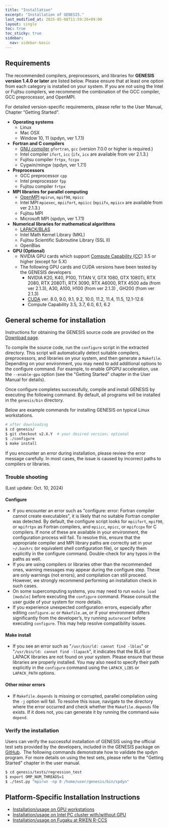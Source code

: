 ```yaml
---
title: "Installation"
excerpt: "Installation of GENESIS."
last_modified_at: 2025-05-08T11:59:26+09:00
layout: single
toc: true
toc_sticky: true
sidebar:
  nav: sidebar-basic
---
```


## Requirements

The recommended compilers, preprocessors, and libraries for **GENESIS version
1.4.0 or later** are listed below. Please ensure that at least one option from
each category is installed on your system. If you are not using the Intel or
Fujitsu compilers, we recommend the combination of the GCC compiler, GCC
preprocessor, and OpenMPI.

For detailed version-specific requirements, please refer to the User Manual,
Chapter “Getting Started”.

-   **Operating systems**
    -   Linux
    -   Mac OSX
    -   Window 10, 11 (spdyn, ver 1.7.1)
-   **Fortran and C compilers**
    -   [GNU compiler](https://gcc.gnu.org/) `gfortran`, `gcc` (version 7.0.0 or
        higher is required.)
    -   Intel compiler `ifort`, `icc` (`ifx`, `icx` are available from
        ver 2.1.3.)
    -   Fujitsu compiler `frtpx`, `fccpx`
    -   Cygwin/mingw (spdyn, ver 1.7.1)
-   **Preprocessors**
    -   GCC preprocessor `cpp`
    -   Intel preprocessor `fpp`
    -   Fujitsu compiler `frtpx`
-   **MPI libraries for parallel computing**
    -   [OpenMPI](https://www.open-mpi.org/) `mpirun`, `mpif90`, `mpicc`
    -   Intel MPI `mpiexec`, `mpiifort`, `mpiicc` (`mpiifx`, `mpiicx`
        are available from ver 2.1.3.)
    -   Fujitsu MPI
    -   Microsoft MPI (spdyn, ver 1.7.1)
-   **Numerical libraries for mathematical algorithms**
    -   [LAPACK/BLAS](http://www.netlib.org/lapack/)
    -   Intel Math Kernel Library (MKL)
    -   Fujitsu Scientific Subroutine Library (SSL II)
    -   OpenBlas
-   **GPU (Optional)**
    -   NVIDIA GPU cards which support [Compute Capability
        (CC)](https://developer.nvidia.com/cuda-gpus) 3.5 or higher (except for 5.X)
    -   The following GPU cards and CUDA versions have been tested by
        the GENESIS developers
        -   NVIDIA K20, K40, P100, TITAN V, GTX 1080, GTX 1080Ti, RTX
            2080, RTX 2080Ti, RTX 3090, RTX A6000, RTX 4500 ada (from
            ver 2.1.3), A30, A100, H100 (from ver 2.1.3) , GH200 (from
            ver 2.1.3)
        -   [CUDA](https://developer.nvidia.com/cuda-toolkit) ver. 8.0, 9.0, 9.1, 9.2, 10.0,
            11.2, 11.4, 11.5, 12.1-12.6
        -   Compute Capability 3.5, 3.7, 6.0, 6.1, 6.2

##  General scheme for installation

Instructions for obtaining the GENESIS source code are provided on the [Download page](/docs/download/).

To compile the source code, run the `configure` script in the extracted directory. 
This script will automatically detect suitable compilers, preprocessors, and libraries on your system, and then generate a `Makefile`. 
Depending on your environment, you may need to add additional options to the configure command. 
For example, to enable GPGPU acceleration, use the `--enable-gpu` option (see the "Getting Started" chapter in the User Manual for details).

Once configure completes successfully, compile and install GENESIS by executing the following command. 
By default, all programs will be installed in the `genesis/bin` directory.

Below are example commands for installing GENESIS on typical Linux workstations.

```bash
# after downloading
$ cd genesis/
$ git checkout v2.X.Y  # your desired version; optional
$ ./configure
$ make install
```

If you encounter an error during installation, please review the error message
carefully. In most cases, the issue is caused by incorrect paths to compilers or
libraries.


### Trouble shooting 

(Last update: Oct. 10, 2024)

#### Configure

- If you encounter an error such as "configure: error: Fortran compiler cannot create executables", it is likely that no suitable Fortran compiler was detected. By default, the configure script looks for `mpiifort`, `mpif90`, or `mpifrtpx` as Fortran compilers, and `mpiicc`, `mpicc`, or `mpifccpx` for C compilers. If none of these are available in your environment, the configuration process will fail. To resolve this, ensure that the appropriate compiler and MPI library paths are correctly set in your `~/.bashrc` (or equivalent shell configuration file), or specify them explicitly in the configure command. Double-check for any typos in the paths as well.
- If you are using compilers or libraries other than the recommended ones, warning messages may appear during the configure step. These are only warnings (not errors), and compilation can still proceed. However, we strongly recommend performing an installation check in such cases.
- On some supercomputing systems, you may need to run `module load [module]` before executing the `configure` command. Please consult the user guide of your system for more details.
- If you experience unexpected configuration errors, especially after editing `configure.ac` or `Makefile.am`, or if your environment differs significantly from the developer’s, try running `autoreconf` before executing `configure`. This may help resolve compatibility issues.


#### Make install

- If you see an error such as "`/usr/bin/ld: cannot find -lblas`" or "`/usr/bin/ld: cannot find -llapack`", it indicates that the BLAS or LAPACK libraries are not found on your system. Please ensure that these libraries are properly installed. You may also need to specify their path explicitly in the `configure` command using the `LAPACK_LIBS` or `LAPACK_PATH` options.

#### Other minor errors

- If `Makefile.depends` is missing or corrupted, parallel compilation using the `-j` option will fail.  To resolve this issue, navigate to the directory where the error occurred and check whether the `Makefile.depends` file exists. If it does not, you can generate it by running the command `make depend`.


### Verify the installation


Users can verify the successful installation of GENESIS using the official test sets provided by the developers, included in the GENESIS package on [GitHub](https://github.com/genesis-release-r-ccs/genesis/tree/main/tests).  
The following commands demonstrate how to validate the spdyn program. For more details on using the test sets, please refer to the "Getting Started" chapter in the user manual.

```bash
$ cd genesis/tests/regression_test
$ export OMP_NUM_THREADS=1
$ ./test.py "mpirun -np 8 /home/user/genesis/bin/spdyn"
```

## Platform-Specific Installation Instructions

- [Installation/usage on GPU workstations](/docs/usage_on_gpu_workstations/)
- [Installation/usage on Intel PC cluster with/without GPU](/docs/usage_on_gpu_workstations/)
- [Installation/usage on Fugaku at RIKEN R-CCS](/tutorials/genesis_tutorial_appendix_3_2022/)

<!--
## Old systems
-   [Installation/usage on HOKUSAI GreatWave (FX100) and BigWaterfall at RIKEN ACCC](/docs/usage_on_hokusai/)
-   [Installation/usage on K-computer at RIKEN R-CCS](/docs/usage_on_k_computer/)
-   [Installation/usage on TSUBAME2.5 at Tokyo Institute of Technology](/docs/usage_on_tsubame/)
-->
